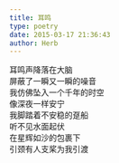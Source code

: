 ```yaml
---  
title: 耳鸣  
type: poetry  
date: 2015-03-17 21:36:43  
author: Herb    
---  
```

耳鸣声降落在大脑  
屏蔽了一瞬又一瞬的噪音  
我仿佛坠入一个千年的时空  
像深夜一样安宁  
我脚踏着不安稳的趸船  
听不见水面起伏  
在星辉如沙的包裹下  
引颈有人支桨为我引渡